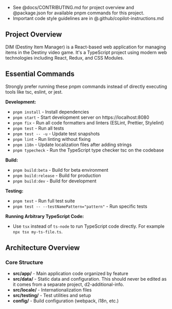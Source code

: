 * See @docs/CONTRIBUTING.md for project overview and @package.json for available pnpm commands for this project.
* Important code style guidelines are in @.github/copilot-instructions.md

## Project Overview

DIM (Destiny Item Manager) is a React-based web application for managing items in the Destiny video game. It's a TypeScript project using modern web technologies including React, Redux, and CSS Modules.

## Essential Commands

Strongly prefer running these pnpm commands instead of directly executing tools like tsc, eslint, or jest.

**Development:**
- `pnpm install` - Install dependencies
- `pnpm start` - Start development server on https://localhost:8080
- `pnpm fix` - Run all code formatters and linters (ESLint, Prettier, Stylelint)
- `pnpm test` - Run all tests
- `pnpm test -- -u` - Update test snapshots
- `pnpm lint` - Run linting without fixing
- `pnpm i18n` - Update localization files after adding strings
- `pnpm typecheck` - Run the TypeScript type checker tsc on the codebase

**Build:**
- `pnpm build:beta` - Build for beta environment
- `pnpm build:release` - Build for production
- `pnpm build:dev` - Build for development

**Testing:**
- `pnpm test` - Run full test suite
- `pnpm test -- --testNamePattern="pattern"` - Run specific tests

**Running Arbitrary TypeScript Code:**
- Use `tsx` instead of `ts-node` to run TypeScript code directly. For example `npx tsx my-ts-file.ts`.

## Architecture Overview

### Core Structure
- **src/app/** - Main application code organized by feature
- **src/data/** - Static data and configuration. This should never be edited as it comes from a separate project, d2-additional-info.
- **src/locale/** - Internationalization files
- **src/testing/** - Test utilities and setup
- **config/** - Build configuration (webpack, i18n, etc.)
